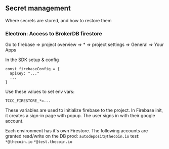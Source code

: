 ## Secret management


Where secrets are stored, and how to restore them

### Electron: Access to BrokerDB firestore

Go to firebase => project overview => * => project settings => General => Your Apps

In the SDK setup & config
```
const firebaseConfig = {
  apiKey: "..."
  ...
}
```

Use these values to set env vars:
```
TCCC_FIRESTORE_*=...
```

These variables are used to initialize firebase to the project.  In Firebase init, it creates a sign-in page with popup.  The user signs in with their google account.

Each environment has it's own Firestore.  The following accounts are granted read/write on the DB
prod:
  `autodeposit@thecoin.io`
test:
  `*@thecoin.io`
  `*@test.thecoin.io`
